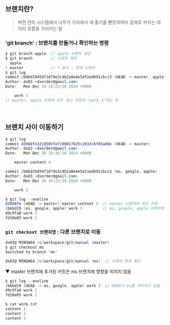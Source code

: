 ## 브랜치란?
>  버전 관리 시스템에서 나무가 가지에서 새 줄기를 뻗듯이여러 갈래로 퍼지는 데이터 흐름을 가리키는 말

### 'git branch' : 브랜치를 만들거나 확인하는 명령
```c#
$ git branch apple  // apple 브랜치 생성
$ git branch        // 브랜치 확인
  apple
* master            // * 표시 : 현재 브랜치
$ git log
commit 2b6bd19459f1879e3c4b2a0e4e5e51ed691cbcc3 (HEAD -> master, apple)
Author: dx83 <dxorder@gmail.com>
Date:   Mon Dec 30 19:23:58 2024 +0900

    work 3
// master, apple 브랜치 모두 최신 커밋이 "work 3"라는 뜻
```

<br>

## 브랜치 사이 이동하기
```c#
$ git log
commit d3088fe3218505fe7c08017825c2033c6f85a08e (HEAD -> master)
Author: dx83 <dxorder@gmail.com>
Date:   Mon Dec 30 19:36:36 2024 +0900

    master content 4

commit 2b6bd19459f1879e3c4b2a0e4e5e51ed691cbcc3 (ms, google, apple)
Author: dx83 <dxorder@gmail.com>
Date:   Mon Dec 30 19:23:58 2024 +0900

    work 3
```
```c#
$ git log --oneline
d3088fe (HEAD -> master) master content 4  // master 브랜치의 최신 커밋
2b6bd19 (ms, google, apple) work 3         // ms, google, apple 브랜치의 최신 커밋
d9c9fa0 work 2
fd10e05 work 1
```

### `git checkout 브랜치명` : 다른 브랜치로 이동
```c#
dx83@ MINGW64 /c/workspace/git/manual (master)
$ git checkout ms
Switched to branch 'ms'

dx83@ MINGW64 /c/workspace/git/manual (ms)  // 브랜치 변경 확인
```
▼ master 브랜치에 추가된 커밋은 ms 브랜치에 영향을 미치지 않음
```c#
$ git log --oneline
2b6bd19 (HEAD -> ms, google, apple) work 3  // HEAD가 ms를 가리키고 있음
d9c9fa0 work 2
fd10e05 work 1

$ cat work.txt
content 1
content 2
content 3
```
